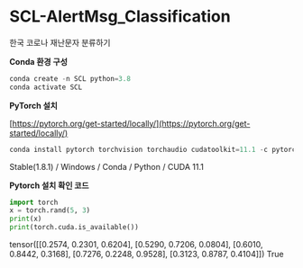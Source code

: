 # SCL-AlertMsg_Classification
한국 코로나 재난문자 분류하기

**Conda 환경 구성**

```jsx
conda create -n SCL python=3.8
conda activate SCL
```

**PyTorch 설치**

[https://pytorch.org/get-started/locally/](https://pytorch.org/get-started/locally/)

```jsx
conda install pytorch torchvision torchaudio cudatoolkit=11.1 -c pytorch -c conda-forge
```
Stable(1.8.1) / Windows / Conda / Python / CUDA 11.1

**Pytorch 설치 확인 코드**

```python
import torch
x = torch.rand(5, 3)
print(x)
print(torch.cuda.is_available())
```
tensor([[0.2574, 0.2301, 0.6204],
        [0.5290, 0.7206, 0.0804],
        [0.6010, 0.8442, 0.3168],
        [0.7276, 0.2248, 0.9528],
        [0.3123, 0.8787, 0.4104]])
True